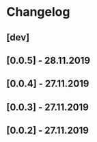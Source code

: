 # Changelog

[dev]
-----
[0.0.5] - 28.11.2019
---------------------
[0.0.4] - 27.11.2019
---------------------
[0.0.3] - 27.11.2019
---------------------
[0.0.2] - 27.11.2019
---------------------